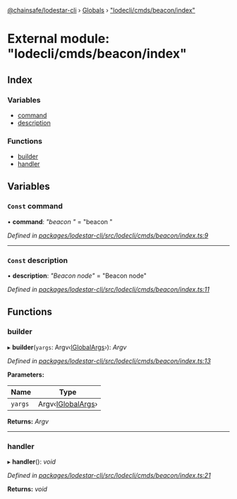 [@chainsafe/lodestar-cli](../README.md) › [Globals](../globals.md) › ["lodecli/cmds/beacon/index"](_lodecli_cmds_beacon_index_.md)

# External module: "lodecli/cmds/beacon/index"

## Index

### Variables

* [command](_lodecli_cmds_beacon_index_.md#const-command)
* [description](_lodecli_cmds_beacon_index_.md#const-description)

### Functions

* [builder](_lodecli_cmds_beacon_index_.md#builder)
* [handler](_lodecli_cmds_beacon_index_.md#handler)

## Variables

### `Const` command

• **command**: *"beacon <command>"* = "beacon <command>"

*Defined in [packages/lodestar-cli/src/lodecli/cmds/beacon/index.ts:9](https://github.com/ChainSafe/lodestar/blob/be953aad3/packages/lodestar-cli/src/lodecli/cmds/beacon/index.ts#L9)*

___

### `Const` description

• **description**: *"Beacon node"* = "Beacon node"

*Defined in [packages/lodestar-cli/src/lodecli/cmds/beacon/index.ts:11](https://github.com/ChainSafe/lodestar/blob/be953aad3/packages/lodestar-cli/src/lodecli/cmds/beacon/index.ts#L11)*

## Functions

###  builder

▸ **builder**(`yargs`: Argv‹[IGlobalArgs](../interfaces/_lodecli_options_.iglobalargs.md)›): *Argv*

*Defined in [packages/lodestar-cli/src/lodecli/cmds/beacon/index.ts:13](https://github.com/ChainSafe/lodestar/blob/be953aad3/packages/lodestar-cli/src/lodecli/cmds/beacon/index.ts#L13)*

**Parameters:**

Name | Type |
------ | ------ |
`yargs` | Argv‹[IGlobalArgs](../interfaces/_lodecli_options_.iglobalargs.md)› |

**Returns:** *Argv*

___

###  handler

▸ **handler**(): *void*

*Defined in [packages/lodestar-cli/src/lodecli/cmds/beacon/index.ts:21](https://github.com/ChainSafe/lodestar/blob/be953aad3/packages/lodestar-cli/src/lodecli/cmds/beacon/index.ts#L21)*

**Returns:** *void*
